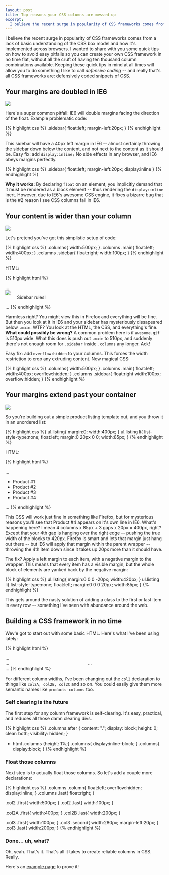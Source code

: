 ```yaml
---
layout: post
title: Top reasons your CSS columns are messed up
excerpt:
  I believe the recent surge in popularity of CSS frameworks comes from a lack of basic understanding of the CSS box model and how it's implemented across browsers.  I wanted to share with you some quick tips on how to avoid easy pitfalls so you can create your own CSS framework in no time flat, without all the cruft of having ten thousand column combinations available.  Keeping these quick tips in mind at all times will allow you to do something I like to call <em>defensive coding</em> &ndash; and really that's all CSS frameworks are: defensively coded snippets of CSS.
---
```


I believe the recent surge in popularity of CSS frameworks comes from a lack of basic understanding of the CSS box model and how it's implemented across browsers.  I wanted to share with you some quick tips on how to avoid easy pitfalls so you can create your own CSS framework in no time flat, without all the cruft of having ten thousand column combinations available.  Keeping these quick tips in mind at all times will allow you to do something I like to call *defensive coding* -- and really that's all CSS frameworks are: defensively coded snippets of CSS.

## Your margins are doubled in IE6

<div class="figure">
<img src="http://assets.warpspire.com/images/css-column-tricks/ie6doublefloat.gif" />
</div>

Here's a super common pitfall: IE6 will double margins facing the direction of the float.  Example problematic code:

{% highlight css %}
.sidebar{
  float:left;
  margin-left:20px;
}
{% endhighlight %}

This sidebar will have a 40px left margin in IE6 -- almost certainly throwing the sidebar down below the content, and not next to the content as it should be.  Easy fix: add `display:inline;`  No side effects in any browser, and IE6 obeys margins perfectly.

{% highlight css %}
.sidebar{
  float:left;
  margin-left:20px;
  display:inline
}
{% endhighlight %}

**Why it works:** By declaring `float` on an element, you implicitly demand that it must be rendered as a block element -- thus rendering the `display:inline` inert.  However, due to IE6's awesome CSS engine, it fixes a bizarre bug that is the #2 reason I see CSS columns fail in IE6.

## Your content is wider than your column

<div class="figure">
<img src="http://assets.warpspire.com/images/css-column-tricks/extendingcolumns.gif" />
</div>

Let's pretend you've got this simplistic setup of code:

{% highlight css %}
.columns{
  width:500px;
}
.columns .main{
  float:left;
  width:400px;
}
.columns .sidebar{
  float:right;
  width:100px;
}
{% endhighlight %}

HTML:

{% highlight html %}
<html>
...
<div class="columns">
  <div class="main">
    <img src="/images/awesome.gif" />
  </div><!-- /.main -->
  <div class="sidebar">
    <p>Sidebar rules!</p>
  </div><!-- /.sidbear -->
</div><!-- /.columns -->
...
</html>
{% endhighlight %}

Harmless right? You might view this in Firefox and everything will be fine. But then you look at it in IE6 and your sidebar has mysteriously dissapeared below `.main`.  WTF? You look at the HTML, the CSS, and everything's fine.  **What could possibly be wrong?**  A common problem here is if `awesome.gif` is 510px wide.  What this does is push out `.main` to 510px, and suddenly there's not enough room for `.sidebar` inside `.columns` any longer.  Ack!

Easy fix: add `overflow:hidden` to your columns.  This forces the width restriction to crop any extruding content.  New magical CSS:

{% highlight css %}
.columns{
  width:500px;
}
.columns .main{
  float:left;
  width:400px;
  overflow:hidden;
}
.columns .sidebar{
  float:right
  width:100px;
  overflow:hidden;
}
{% endhighlight %}

## Your margins extend past your container

<div class="figure">
<img src="http://assets.warpspire.com/images/css-column-tricks/negativemargin.gif" />
</div>

So you're building out a simple product listing template out, and you throw it in an unordered list:

{% highlight css %}
ul.listing{
  margin:0;
  width:400px;
}
ul.listing li{
  list-style-type:none;
  float:left;
  margin:0 20px 0 0;
  width:85px;
}
{% endhighlight %}

HTML:

{% highlight html %}
<html>
...
<ul class="listing">
  <li>Product #1</li>
  <li>Product #2</li>
  <li>Product #3</li>
  <li>Product #4</li>
</ul>
...
</html>
{% endhighlight %}

This CSS will work just fine in something like Firefox, but for mysterious reasons you'll see that Product #4 appears on it's own line in IE6.  What's happening here? I mean 4 columns x 85px + 3 gaps x 20px = 400px, right? Except that your 4th gap is hanging over the right edge -- pushing the true width of the blocks to 420px.  Firefox is smart and lets that margin just hang out there -- but IE6 will apply that margin within the parent wrapper -- throwing the 4th item down since it takes up 20px more than it should have.

The fix? Apply a left margin to each item, with a negative margin to the wrapper.  This means that every item has a visible margin, but the whole block of elements are yanked back by the negative margin:

{% highlight css %}
ul.listing{
  margin:0 0 0 -20px;
  width:420px;
}
ul.listing li{
  list-style-type:none;
  float:left;
  margin:0 0 0 20px;
  width:85px;
}
{% endhighlight %}

This gets around the nasty solution of adding a class to the first or last item in every row -- something I've seen with abundance around the web.

## Building a CSS framework in no time

Wev'e got to start out with some basic HTML.  Here's what I've been using lately:

{% highlight html %}
<html>
...
<div class="columns col2">
  <div class="column first">
    ...
  </div><!-- /.first -->
  <div class="column last">
    ...
  </div><!-- /.last -->
</div><!-- /.columns -->
...
</html>
{% endhighlight %}

For different column widths, I've been changing out the `col2` declaration to things like `col2A, col2B, col2C` and so on. You could easily give them more semantic names like `products-columns` too.

### Self clearing is the future

The first step for any column framework is self-clearing. It's easy, practical, and reduces all those damn clearing divs.

{% highlight css %}
.columns:after {
    content: ".";
    display: block;
    height: 0;
    clear: both;
    visibility: hidden;
}
* html .columns {height: 1%;}
.columns{ display:inline-block; }
.columns{ display:block; }
{% endhighlight %}

### Float those columns

Next step is to actually float those columns. So let's add a couple more declarations:

{% highlight css %}
.columns .column{
  float:left;
  overflow:hidden;
  display:inline;
}
.columns .last{ float:right; }

.col2 .first{ width:500px; }
.col2 .last{ width:100px; }

.col2A .first{ width:400px; }
.col2B .last{ width:200px; }

.col3 .first{ width:100px; }
.col3 .second{ width:280px; margin-left:20px; }
.col3 .last{ width:200px; }
{% endhighlight %}

### Done... uh, what?

Oh, yeah. That's it. That's all it takes to create reliable columns in CSS. Really.

Here's an [example page](http://assets.warpspire.com/images/css-column-tricks/example.html) to prove it!